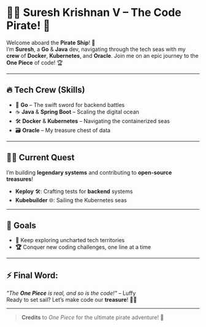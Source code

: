 # 🏴‍☠️ **Suresh Krishnan V – The Code Pirate!** 🌊

Welcome aboard the **Pirate Ship**! 🚢  
I’m **Suresh**, a **Go** & **Java** dev, navigating through the tech seas with my **crew** of **Docker**, **Kubernetes**, and **Oracle**. Join me on an epic journey to the **One Piece** of code! 🏆

---

## 🔥 **Tech Crew (Skills)**

- 🐹 **Go** – The swift sword for backend battles  
- ☕ **Java** & **Spring Boot** – Scaling the digital ocean  
- 🛠️ **Docker** & **Kubernetes** – Navigating the containerized seas  
- 🗃️ **Oracle** – My treasure chest of data

---

## 🏴‍☠️ **Current Quest**

I’m building **legendary systems** and contributing to **open-source treasures**!

- **Keploy** 🛠️: Crafting tests for **backend** systems  
- **Kubebuilder** 🌐: Sailing the Kubernetes seas

---

## 🚀 **Goals**  
- **🚢** Keep exploring uncharted tech territories  
- **🏆** Conquer new coding challenges, one line at a time  

---

## ⚡ **Final Word:**
_"The **One Piece** is real, and so is the code!"_ – Luffy  
Ready to set sail? Let’s make code our **treasure**! 🏴‍☠️

---

> **Credits** to _One Piece_ for the ultimate pirate adventure! 🌊
